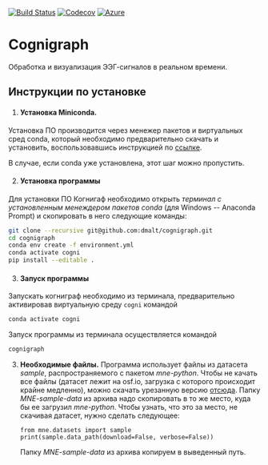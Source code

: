 [![Build Status](https://travis-ci.com/Cognigraph/cognigraph.svg?branch=master)](https://travis-ci.com/Cognigraph/cognigraph)
[![Codecov](https://codecov.io/gh/Cognigraph/cognigraph/branch/master/graph/badge.svg)](https://codecov.io/gh/Cognigraph/cognigraph)
[![Azure](https://dev.azure.com/Cognigraph/cognigraph/_apis/build/status/Cognigraph.cognigraph?branchName=master)](https://dev.azure.com/Cognigraph/cognigraph/_build/latest?definitionId=1&branchName=master)
# Cognigraph
Обработка и визуализация ЭЭГ-сигналов в реальном времени.

## Инструкции по установке
1. #### Установка Miniconda. 
Установка ПО производится через менежер пакетов и виртуальных сред conda,
который необходимо предварительно скачать и установить, воспользовавшись
инструкцией по [ссылке](https://conda.io/projects/conda/en/latest/user-guide/install/index.html).

В случае, если conda уже установлена, этот шаг можно пропустить.

2. #### Установка программы
Для установки ПО Когнигаф необходимо открыть *терминал с
установленным менеждером пакетов conda* (для Windows -- Anaconda Prompt)
и скопировать в него следующие команды:

```bash
git clone --recursive git@github.com:dmalt/cognigraph.git
cd cognigraph
conda env create -f environment.yml
conda activate cogni
pip install --editable .
```

3. #### Запуск программы
Запускать когниграф необходимо из терминала,
предварительно активировав виртуальную среду `cogni` командой

```bash
conda activate cogni
```

Запуск программы из терминала осуществляется командой

```bash
cognigraph
```



3. **Необходимые файлы.**
Программа использует файлы из датасета _sample_, 
распространяемого с пакетом _mne-python_. Чтобы не качать все файлы (датасет
лежит на osf.io, загрузка с которого  происходит крайне медленно), можно скачать
урезанную версию 
[отсюда](https://drive.google.com/open?id=1D0jI_Z5EycI8JwJbYOAYdSycNGoarmP-). 
Папку _MNE-sample-data_ из архива надо скопировать в то же место, куда бы ее 
загрузил _mne-python_. Чтобы узнать, что это за место, не скачивая датасет, 
нужно сделать следующее: 

    ```
    from mne.datasets import sample
    print(sample.data_path(download=False, verbose=False))
    ```
    Папку _MNE-sample-data_ из архива копируем в выведенный путь.




